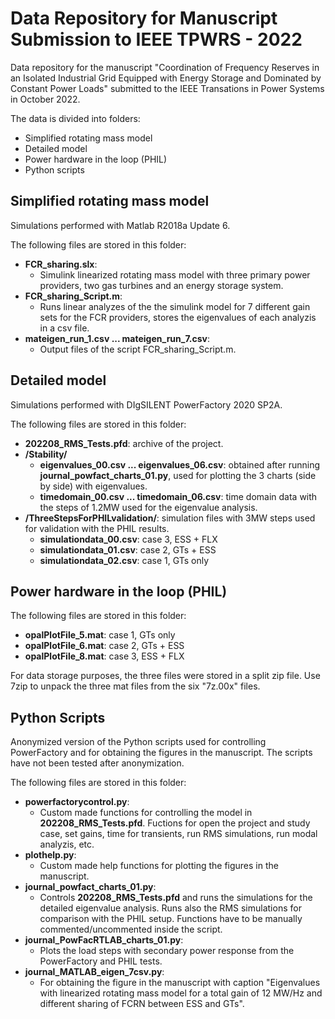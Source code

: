 # Data Repository for Manuscript Submission to IEEE TPWRS - 2022

Data repository for the manuscript "Coordination of Frequency Reserves in an Isolated Industrial Grid Equipped with Energy Storage and Dominated by Constant Power Loads" submitted to the IEEE Transations in Power Systems in October 2022.

The data is divided into folders:
  - Simplified rotating mass model
  - Detailed model
  - Power hardware in the loop (PHIL)
  - Python scripts
  
## Simplified rotating mass model

Simulations performed with Matlab R2018a Update 6.

The following files are stored in this folder: 
  - **FCR_sharing.slx**:
      - Simulink linearized rotating mass model with three primary power providers, two gas turbines and an energy storage system.
  - **FCR_sharing_Script.m**:
      - Runs linear analyzes of the the simulink model for 7 different gain sets for the FCR providers, stores the eigenvalues of each analyzis in a csv file.
  - **mateigen_run_1.csv ... mateigen_run_7.csv**:
      - Output files of the script FCR_sharing_Script.m.
    
## Detailed model

Simulations performed with DIgSILENT PowerFactory 2020 SP2A.

The following files are stored in this folder: 
  - **202208_RMS_Tests.pfd**: archive of the project.
  - **/Stability/**
      - **eigenvalues_00.csv ... eigenvalues_06.csv**: obtained after running **journal_powfact_charts_01.py**, used for plotting the 3 charts (side by side) with eigenvalues.
      - **timedomain_00.csv ... timedomain_06.csv**: time domain data with the steps of 1.2MW used for the eigenvalue analysis.
  - **/ThreeStepsForPHILvalidation/**: simulation files with 3MW steps used for validation with the PHIL results. 
      - **simulationdata_00.csv**: case 3, ESS + FLX
      - **simulationdata_01.csv**: case 2, GTs + ESS
      - **simulationdata_02.csv**: case 1, GTs only
   
## Power hardware in the loop (PHIL)

The following files are stored in this folder: 
  - **opalPlotFile_5.mat**: case 1, GTs only
  - **opalPlotFile_6.mat**: case 2, GTs + ESS
  - **opalPlotFile_8.mat**: case 3, ESS + FLX

 For data storage purposes, the three files were stored in a split zip file. Use 7zip to unpack the three mat files from the six "7z.00x" files.

## Python Scripts

Anonymized version of the Python scripts used for controlling PowerFactory and for obtaining the figures in the manuscript. The scripts have not been tested after anonymization.

The following files are stored in this folder: 
  - **powerfactorycontrol.py**:
      - Custom made functions for controlling the model in **202208_RMS_Tests.pfd**. Fuctions for open the project and study case, set gains, time for transients, run RMS simulations, run modal analyzis, etc.
  - **plothelp.py**:
      - Custom made help functions for plotting the figures in the manuscript.
  - **journal_powfact_charts_01.py**:
      - Controls **202208_RMS_Tests.pfd** and runs the simulations for the detailed eigenvalue analysis. Runs also the RMS simulations for comparison with the PHIL setup. Functions have to be manually commented/uncommented inside the script.
  - **journal_PowFacRTLAB_charts_01.py**:
      - Plots the load steps with secondary power response from the PowerFactory and PHIL tests.
  - **journal_MATLAB_eigen_7csv.py**:
      - For obtaining the figure in the manuscript with caption "Eigenvalues with linearized rotating mass model for a total gain of 12 MW/Hz and different sharing of FCRN between ESS and GTs".
  



